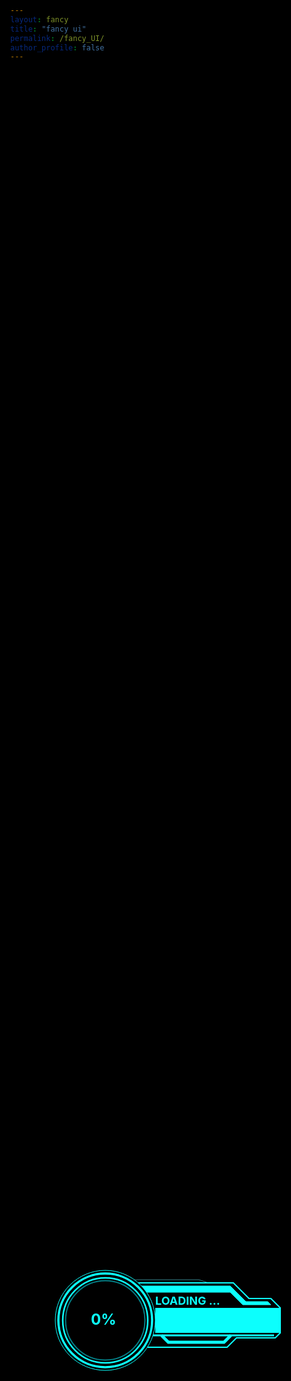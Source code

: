 ```yaml
---
layout: fancy
title: "fancy ui"
permalink: /fancy_UI/
author_profile: false
---
```


<!-- Include your CSS styles here -->
<style>
body, html {
  margin: 0;
  height: 100%;
  background-color: #000; /* Add this line to set the background color to black */
}

.container {
  display: flex;
  align-items: center;
  justify-content: center;
  height: 100%;
}

.progress-percentage {
  font-size: 24px;
  font-weight: bold;
  fill: #0CFFFD;
}
</style>


<html lang="en">
<head>
  <meta charset="UTF-8">
  <meta name="viewport" content="width=device-width, initial-scale=1.0">
  <title>Moving Circle Segment</title>
</head>
<body>
  <div class="container">
    <div class="progress">
      <svg class="progress-circle" width="400" height="200">
        <circle cx="100" cy="100" r="80" stroke="#0CFFFD" stroke-width="1" fill="None"></circle>
        <circle cx="100" cy="100" r="75" stroke="#0CFFFD" stroke-width="3.5" fill="None"></circle>
        <circle cx="100" cy="100" r="68" stroke="#0CFFFD" stroke-width="2.5" fill="None"></circle>
        <circle cx="100" cy="100" r="63.5" stroke="#047F86" stroke-width="2" fill="None"></circle>
        <path id="arc" d="" stroke="#0CFFFD" stroke-width="3" fill="none"></path> // fixed thin
        <path id="arc1" d="" stroke="#0CFFFD" stroke-width="3" fill="none"></path> // mid fix
        <path id="arc2" d="" stroke="#0CFFFD" stroke-width="3" fill="none"></path> //moving mid
        <path id="arc3" d="" stroke="#0CFFFD" stroke-width="3" fill="none"></path> //thin fix
        <path id="arc4" d="" stroke="#047F86" stroke-width="2.5" fill="none"></path>
        <path id="arc5" d="" stroke="#047F86" stroke-width="2.5" fill="none"></path>
        <path id="arc6" d="" stroke="#047F86" stroke-width="2.5" fill="none"></path>
        <path id="arc7" d="" stroke="#047F86" stroke-width="2.5" fill="none"></path>
        <path id="arc8" d="" stroke="#0CFFFD" stroke-width="1" fill="none"></path>
        <path id="arc9" d="" stroke="#0CFFFD" stroke-width="1" fill="none"></path>
        <path id="arc10" d="" stroke="#0CFFFD" stroke-width="1" fill="none"></path>
        <path id="arc11" d="" stroke="#0CFFFD" stroke-width="1" fill="none"></path>
        <g id="arcs"></g>
        <text class="progress-percentage" x=77 y=100 dy=".3em" id="progress-percentage">0%</text>
        <text x=180 y=70 dy=".3em" fill="#0CFFFD" font-size="18px" font-weight="bold"> LOADING ... </text>
        <rect x = 180 y = 80 width="200" height="40" fill="White"></rect>
        <rect x = 180 y = 80 id="sword-progress" width="200" height="40" fill="#0CFFFD"></rect>
        <path d="M 146.64,35 L 250,35 L 265,40 L 152.92, 40" stroke="#378089" fill="none" stroke-width="1"/>
        <path d="M 152.92,40 L 305,40 L 330,65 L 365, 65 L 380, 80 L 380 120 L 372, 128 L310 ,128 L 295, 143 L167.47, 143" stroke="#0CFFFD" fill="none" stroke-width="2"/>
        <path d="M 158.09,45 L 300,45 L 325,70 L360,70 L365,75 L320, 75 L300, 55 L 166.14, 55" stroke="#0CFFFD" fill="#0CFFFD" stroke-width="1"/>
        <path d="M 176.32,124 L 370,124" stroke="#0CFFFD" fill="none" stroke-width="3"/>
        <path d="M 190, 124 L 201,135 L 290,135 L301, 124" stroke="#0CFFFD" fill="none" stroke-width="5"/>
      </svg>
<!--      <svg class="progress-sword" viewBox="-100 -100 300 40" preserveAspectRatio="none"> &lt;!&ndash; Update this line &ndash;&gt;-->
<!--        <rect width="200" height="40" fill="White"></rect> &lt;!&ndash; Replace the polygon with a rectangle element &ndash;&gt;-->
<!--        <rect id="sword-progress" width="200" height="40" fill="#0CFFFD"></rect> &lt;!&ndash; Replace the polygon with a rectangle element &ndash;&gt;-->
<!--      </svg>-->
    </div>
  </div>
</body>
</html>

<script>
const arc = document.getElementById('arc');
const arc1 = document.getElementById('arc1');
const arc2 = document.getElementById('arc2');
const arc3 = document.getElementById('arc3');
const arc4 = document.getElementById('arc4');
const arc5 = document.getElementById('arc5');
const arc6 = document.getElementById('arc6');
const arc7 = document.getElementById('arc7');

const arc8 = document.getElementById('arc8');
const arc9 = document.getElementById('arc9');
const arc10 = document.getElementById('arc10');
const arc11 = document.getElementById('arc11');

const progressPercentage = document.getElementById('progress-percentage');

const arcs = document.getElementById('arcs');

const swordProgress = document.getElementById('sword-progress');

for (let i = 0; i < 100; i++) {
  const arcSegment = document.createElementNS('http://www.w3.org/2000/svg', 'path');
  const startAngle = i * 3.6;
  const endAngle = startAngle + 3.6;
  const arcPath = describeArc(100, 100, 50, startAngle, endAngle);
  arcSegment.setAttribute('d', arcPath);
  arcSegment.setAttribute('stroke', '#00959B');
  arcSegment.setAttribute('stroke-width', '10');
  arcSegment.setAttribute('fill', 'none');
  arcSegment.style.display = 'none';
  arcs.appendChild(arcSegment);
}

function describeArc(x, y, radius, startAngle, endAngle){
  const gapAngle = 1; 
  const start = polarToCartesian(x, y, radius, endAngle - gapAngle); 
  const end = polarToCartesian(x, y, radius, startAngle + gapAngle); 

  const largeArcFlag = endAngle - startAngle <= 180 ? '0' : '1';

  const d = [
    'M', start.x, start.y,
    'A', radius, radius, 0, largeArcFlag, 0, end.x, end.y,
  ].join(' ');

  return d;
}


function polarToCartesian(centerX, centerY, radius, angleInDegrees) {
  const angleInRadians = (angleInDegrees - 90) * Math.PI / 180.0;
  return {
    x: centerX + radius * Math.cos(angleInRadians),
    y: centerY + radius * Math.sin(angleInRadians),
  };
}


let currentAngle_1 = 0;
let currentAngle_2 = 0;
let currentAngle_3 = 0;


function updateArc() {
  currentAngle_1 += 360 / (10 * 60); // 360 degrees / (5 seconds * 60 frames)
  currentAngle_2 += 360 / (6 * 60); // 360 degrees / (5 seconds * 60 frames)
  currentAngle_3 += 360 / (3.5 * 60); // 360 degrees / (5 seconds * 60 frames)

  if (currentAngle_1 >= 360) {
    currentAngle_1 = 0;
  }
   if (currentAngle_2 >= 360) {
    currentAngle_2 = 0;
  }
    if (currentAngle_3 >= 360) {
    currentAngle_3 = 0;
  }

  const arcPath = describeArc(100, 100, 70, currentAngle_1, currentAngle_1 + 45); // 30-degree arc segment
  const arcPath1 = describeArc(100, 100, 70, currentAngle_1+90, currentAngle_1 + 145); // 30-degree arc segment
  const arcPath2 = describeArc(100, 100, 70, currentAngle_1+180, currentAngle_1 + 235); // 30-degree arc segment
  const arcPath3 = describeArc(100, 100, 70, currentAngle_1+270, currentAngle_1 + 325); // 30-degree arc segment

  const arcPath4 = describeArc(100, 100, 61.5, currentAngle_2, currentAngle_2 + 35); // 30-degree arc segment
  const arcPath5 = describeArc(100, 100, 61.5, currentAngle_2+90, currentAngle_2 + 125); // 30-degree arc segment
  const arcPath6 = describeArc(100, 100, 61.5, currentAngle_2+180, currentAngle_2 + 215); // 30-degree arc segment
  const arcPath7 = describeArc(100, 100, 61.5, currentAngle_2+270, currentAngle_2 + 305); // 30-degree arc segment

  const arcPath8 = describeArc(100, 100, 58, currentAngle_3 + 20, currentAngle_3 + 65); // 30-degree arc segment
  const arcPath9 = describeArc(100, 100, 58, currentAngle_3+110, currentAngle_3 + 155); // 30-degree arc segment
  const arcPath10 = describeArc(100, 100, 58, currentAngle_3+200, currentAngle_3 + 245); // 30-degree arc segment
  const arcPath11 = describeArc(100, 100, 58, currentAngle_3+290, currentAngle_3 + 335); // 30-degree arc segment

  arc.setAttribute('d', arcPath);
  arc1.setAttribute('d', arcPath1);
  arc2.setAttribute('d', arcPath2);
  arc3.setAttribute('d', arcPath3);

  arc4.setAttribute('d',  arcPath4);
  arc5.setAttribute('d', arcPath5);
  arc6.setAttribute('d', arcPath6);
  arc7.setAttribute('d', arcPath7);

  arc8.setAttribute('d',  arcPath8);
  arc9.setAttribute('d', arcPath9);
  arc10.setAttribute('d', arcPath10);
  arc11.setAttribute('d', arcPath11);

  const progress = Math.round((currentAngle_1 / 360) * 100); // Calculate progress percentage
  progressPercentage.textContent = `${progress}%`; // Update the progress percentage text

  for (let i = 0; i < 100; i++) {
    if (progress >= (i + 1) * 1) {
      arcs.children[i].style.display = 'block';
    } else {
      arcs.children[i].style.display = 'none';
    }
  }

  swordProgress.setAttribute('width', `${progress * 2}`); // Update this line
  requestAnimationFrame(updateArc);
}

updateArc();
</script>